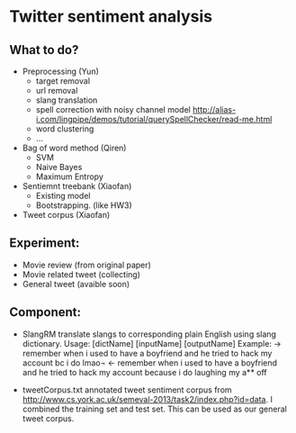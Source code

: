 Twitter sentiment analysis
==========================

What to do?
----------------------
- Preprocessing (Yun)
  - target removal 
  - url removal 
  - slang translation 
  - spell correction with noisy channel model
     http://alias-i.com/lingpipe/demos/tutorial/querySpellChecker/read-me.html
  - word clustering
  - ...
- Bag of word method  (Qiren)
  - SVM
  - Naive Bayes
  - Maximum Entropy
- Sentiemnt treebank  (Xiaofan)
  - Existing model 
  - Bootstrapping. (like HW3) 
- Tweet corpus (Xiaofan)


Experiment:
----------------------------------
- Movie review (from original paper)
- Movie related tweet (collecting)
- General tweet (avaible soon)



Component:
-------------------------------------

- SlangRM
  translate slangs to corresponding plain English using slang dictionary. 
  Usage: [dictName] [inputName] [outputName]
  Example:
  -> remember when i used to have a boyfriend and he tried to hack my account bc i do lmao¬
  <- remember when i used to have a boyfriend and he tried to hack my account because i do laughing my a** off 


- tweetCorpus.txt
  annotated tweet sentiment corpus from http://www.cs.york.ac.uk/semeval-2013/task2/index.php?id=data. I combined the training set and test set. This can be used as our general tweet corpus. 
